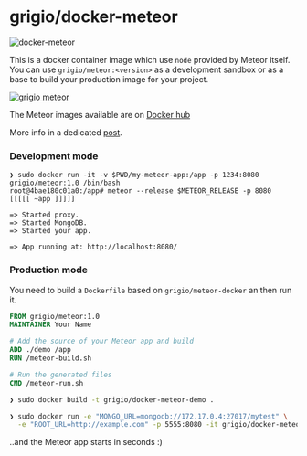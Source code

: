 # grigio/docker-meteor

![docker-meteor](https://cloud.githubusercontent.com/assets/8074/5562265/a3cba180-8e0e-11e4-8bab-9a0f6ec0a395.jpg)

This is a docker container image which use `node` provided by Meteor itself. You can use `grigio/meteor:<version>` as a development sandbox or as a base to build your production image for your project.

[![grigio meteor](http://dockeri.co/image/grigio/meteor)](https://hub.docker.com/u/grigio/meteor/)

The Meteor images available are on [Docker hub](https://registry.hub.docker.com/u/grigio/meteor/tags/manage/)


More info in a dedicated [post](http://grigio.org/meteor_and_docker_grigio_docker_meteor).

### Development mode
```shell
❯ sudo docker run -it -v $PWD/my-meteor-app:/app -p 1234:8080 grigio/meteor:1.0 /bin/bash
root@4bae180c01a0:/app# meteor --release $METEOR_RELEASE -p 8080
[[[[[ ~app ]]]]]                              

=> Started proxy.                             
=> Started MongoDB.                           
=> Started your app.                          

=> App running at: http://localhost:8080/
```

### Production mode
You need to build a `Dockerfile` based on `grigio/meteor-docker` an then run it.

```dockerfile
FROM grigio/meteor:1.0
MAINTAINER Your Name

# Add the source of your Meteor app and build
ADD ./demo /app 
RUN /meteor-build.sh

# Run the generated files
CMD /meteor-run.sh
```
```bash
❯ sudo docker build -t grigio/docker-meteor-demo .
```
```bash
❯ sudo docker run -e "MONGO_URL=mongodb://172.17.0.4:27017/mytest" \
  -e "ROOT_URL=http://example.com" -p 5555:8080 -it grigio/docker-meteor-demo sh /meteor-run.sh
```
..and the Meteor app starts in seconds :)


